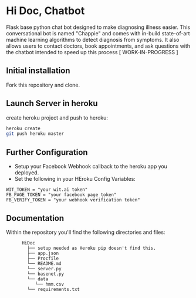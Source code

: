 # Hi Doc, Chatbot

Flask base python chat bot designed to make diagnosing illness easier. This conversational bot is named "Chappie" and comes with in-build state-of-art machine learning algorithms to detect diagnosis from symptoms. It also allows users to contact doctors, book appointments, and ask questions with the chatbot intended to speed up this process [ WORK-IN-PROGRESS ]


## Initial installation
Fork this repository and clone.

## Launch Server in heroku
create heroku project and push to heroku:
```bash
heroku create
git push heroku master
```

## Further Configuration
  * Setup your Facebook Webhook callback to the heroku app you deployed.
  * Set the following in your HEroku Config Variables:
 
 ```
 WIT_TOKEN = "your wit.ai token"
 FB_PAGE_TOKEN = "your facebook page token"
 FB_VERIFY_TOKEN = "your webhook verification token"
```
## Documentation
 
 Within the repository you'll find the following directories and files:
 
 ```
       HiDoc
         ├── setup needed as Heroku pip doesn't find this.
         ├── app.json
         ├── Procfile
         └── README.md
         └── server.py
         └── basenet.py
         └── data
            └── hmm.csv   
         └── requirements.txt
 ```
